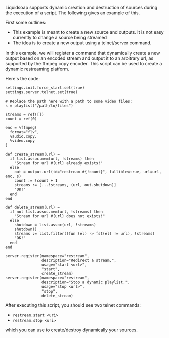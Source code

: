 Liquidsoap supports dynamic creation and destruction of sources 
during the execution of a script. The following gives an example
of this.

First some outlines:

* This example is meant to create a new source and outputs. It is not easy currently to change a source being streamed
* The idea is to create a new output using a telnet/server command.

In this example, we will register a command that dynamically create a new output based on an encoded stream
and output it to an arbitrary url, as supported by the ffmpeg copy encoder. This script can be used to create 
a dynamic restreaming platform.

Here's the code:

```liquidsoap
settings.init.force_start.set(true)
settings.server.telnet.set(true)

# Replace the path here with a path to some video files:
s = playlist("/path/to/files")

streams = ref([])
count = ref(0)

enc = %ffmpeg(
  format="flv",
  %audio.copy,
  %video.copy
)

def create_stream(url) =
  if list.assoc.mem(url, !streams) then
    "Stream for url #{url} already exists!"
  else
    out = output.url(id="restream-#{!count}", fallible=true, url=url, enc, s)
    count := !count + 1
    streams := [...!streams, (url, out.shutdown)]
    "OK!"
  end
end

def delete_stream(url) =
  if not list.assoc.mem(url, !streams) then
    "Stream for url #{url} does not exists!"
  else
    shutdown = list.assoc(url, !streams)
    shutdown()
    streams := list.filter((fun (el) -> fst(el) != url), !streams)
    "OK!"
  end
end

server.register(namespace="restream",
                description="Redirect a stream.",
                usage="start <url>",
                "start",
                create_stream)
server.register(namespace="restream",
                description="Stop a dynamic playlist.",
                usage="stop <url>",
                "stop",
                delete_stream)
```

After executing this script, you should see two telnet commands:

* `restream.start <uri>`
* `restream.stop <uri>`

which you can use to create/destroy dynamically your sources.

